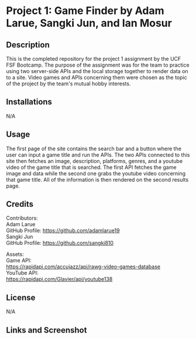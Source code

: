 # Project 1: Game Finder by Adam Larue, Sangki Jun, and Ian Mosur
## Description
This is the completed repository for the project 1 assignment by the UCF FSF Bootcamp. The purpose of the assignment was for the team to practice using two server-side APIs and the local storage together to render data on to a site. Video games and APIs concerning them were chosen as the topic of the project by the team's mutual hobby interests.
## Installations
N/A
## Usage
The first page of the site contains the search bar and a button where the user can input a game title and run the APIs. The two APIs connected to this site then fetches an image, description, platforms, genres, and a youtube video of the game title that is searched. The first API fetches the game image and data while the second one grabs the youtube video concerning that game title. All of the information is then rendered on the second results page.
## Credits
Contributors:<br />
Adam Larue<br />
GitHub Profile: https://github.com/adamlarue19<br />
Sangki Jun<br />
GitHub Profile: https://github.com/sangki810<br />

Assets: <br />
Game API:<br />
https://rapidapi.com/accujazz/api/rawg-video-games-database<br />
YouTube API:<br />
https://rapidapi.com/Glavier/api/youtube138
## License
N/A
## Links and Screenshot
